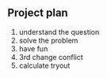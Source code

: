 ## Project plan

1. understand the question
2. solve the problem
3. have fun
4. 3rd change conflict
4. calculate 
tryout
